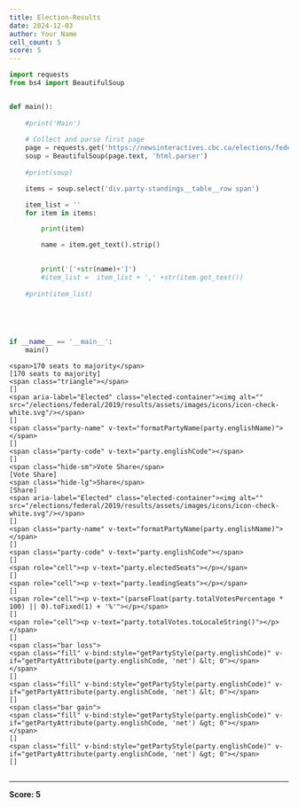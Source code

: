 ```yaml
---
title: Election-Results
date: 2024-12-03
author: Your Name
cell_count: 5
score: 5
---
```


```python
import requests
from bs4 import BeautifulSoup
```


```python

def main():
    
    #print('Main')
    
    # Collect and parse first page
    page = requests.get('https://newsinteractives.cbc.ca/elections/federal/2019/results/')
    soup = BeautifulSoup(page.text, 'html.parser')    
    
    #print(soup)    

    items = soup.select('div.party-standings__table__row span')

    item_list = ''
    for item in items:

        print(item)

        name = item.get_text().strip()

        
        print('['+str(name)+']')
        #item_list =  item_list + ',' +str(item.get_text())
    
    #print(item_list)
        

```


```python

        

```


```python
if __name__ == '__main__':
    main()


```

    <span>170 seats to majority</span>
    [170 seats to majority]
    <span class="triangle"></span>
    []
    <span aria-label="Elected" class="elected-container"><img alt="" src="/elections/federal/2019/results/assets/images/icons/icon-check-white.svg"/></span>
    []
    <span class="party-name" v-text="formatPartyName(party.englishName)"></span>
    []
    <span class="party-code" v-text="party.englishCode"></span>
    []
    <span class="hide-sm">Vote Share</span>
    [Vote Share]
    <span class="hide-lg">Share</span>
    [Share]
    <span aria-label="Elected" class="elected-container"><img alt="" src="/elections/federal/2019/results/assets/images/icons/icon-check-white.svg"/></span>
    []
    <span class="party-name" v-text="formatPartyName(party.englishName)"></span>
    []
    <span class="party-code" v-text="party.englishCode"></span>
    []
    <span role="cell"><p v-text="party.electedSeats"></p></span>
    []
    <span role="cell"><p v-text="party.leadingSeats"></p></span>
    []
    <span role="cell"><p v-text="(parseFloat(party.totalVotesPercentage * 100) || 0).toFixed(1) + '%'"></p></span>
    []
    <span role="cell"><p v-text="party.totalVotes.toLocaleString()"></p></span>
    []
    <span class="bar loss">
    <span class="fill" v-bind:style="getPartyStyle(party.englishCode)" v-if="getPartyAttribute(party.englishCode, 'net') &lt; 0"></span>
    </span>
    []
    <span class="fill" v-bind:style="getPartyStyle(party.englishCode)" v-if="getPartyAttribute(party.englishCode, 'net') &lt; 0"></span>
    []
    <span class="bar gain">
    <span class="fill" v-bind:style="getPartyStyle(party.englishCode)" v-if="getPartyAttribute(party.englishCode, 'net') &gt; 0"></span>
    </span>
    []
    <span class="fill" v-bind:style="getPartyStyle(party.englishCode)" v-if="getPartyAttribute(party.englishCode, 'net') &gt; 0"></span>
    []



```python

```


---
**Score: 5**
